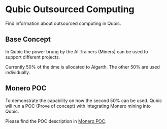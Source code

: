 # Qubic Outsourced Computing

Find information about outsourced computing in Qubic.

## Base Concept
In Qubic the power brung by the AI Trainers (Miners) can be used to support different projects.

Currently 50% of the time is allocated to Aigarth. The other 50% are used individually.


## Monero POC
To demonstrate the capability on how the second 50% can be used. Qubic will run a POC (Prove of concept) with integrating Monero mining into Qubic.

Please find the POC description in [Monero POC](monero-poc/README.md).